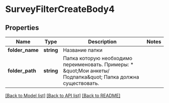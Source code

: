 # SurveyFilterCreateBody4

## Properties
Name | Type | Description | Notes
------------ | ------------- | ------------- | -------------
**folder_name** | **string** | Название папки | 
**folder_path** | **string** | Папка которую необходимо переименовать.  Примеры: * \&quot;Мои анкеты/Подпапка\&quot;  Папка должна существовать. | 

[[Back to Model list]](../README.md#documentation-for-models) [[Back to API list]](../README.md#documentation-for-api-endpoints) [[Back to README]](../README.md)


